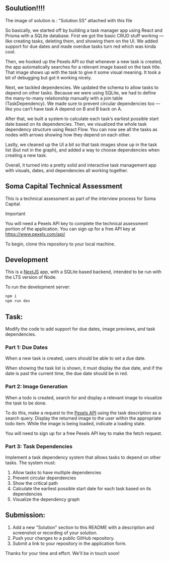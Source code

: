 

## Soulution!!!!

The image of solution is : "Solution SS" attached with this file

So basically, we started off by building a task manager app using React and Prisma with a SQLite database. First we got the basic CRUD stuff working — like creating tasks, deleting them, and showing them on the UI. We added support for due dates and made overdue tasks turn red which was kinda cool.

Then, we hooked up the Pexels API so that whenever a new task is created, the app automatically searches for a relevant image based on the task title. That image shows up with the task to give it some visual meaning. It took a bit of debugging but got it working nicely.

Next, we tackled dependencies. We updated the schema to allow tasks to depend on other tasks. Because we were using SQLite, we had to define the many-to-many relationship manually with a join table (TaskDependency). We made sure to prevent circular dependencies too — like you can’t have task A depend on B and B back on A.

After that, we built a system to calculate each task’s earliest possible start date based on its dependencies. Then, we visualized the whole task dependency structure using React Flow. You can now see all the tasks as nodes with arrows showing how they depend on each other.

Lastly, we cleaned up the UI a bit so that task images show up in the task list (but not in the graph), and added a way to choose dependencies when creating a new task.

Overall, it turned into a pretty solid and interactive task management app with visuals, dates, and dependencies all working together.

## Soma Capital Technical Assessment
This is a technical assessment as part of the interview process for Soma Capital.

> [!IMPORTANT]  
> You will need a Pexels API key to complete the technical assessment portion of the application. You can sign up for a free API key at https://www.pexels.com/api/

To begin, clone this repository to your local machine.

## Development

This is a [NextJS](https://nextjs.org) app, with a SQLite based backend, intended to be run with the LTS version of Node.

To run the development server:

```bash
npm i
npm run dev
```

## Task:

Modify the code to add support for due dates, image previews, and task dependencies.

### Part 1: Due Dates

When a new task is created, users should be able to set a due date.

When showing the task list is shown, it must display the due date, and if the date is past the current time, the due date should be in red.

### Part 2: Image Generation

When a todo is created, search for and display a relevant image to visualize the task to be done.

To do this, make a request to the [Pexels API](https://www.pexels.com/api/) using the task description as a search query. Display the returned image to the user within the appropriate todo item. While the image is being loaded, indicate a loading state.

You will need to sign up for a free Pexels API key to make the fetch request.

### Part 3: Task Dependencies

Implement a task dependency system that allows tasks to depend on other tasks. The system must:

1. Allow tasks to have multiple dependencies
2. Prevent circular dependencies
3. Show the critical path
4. Calculate the earliest possible start date for each task based on its dependencies
5. Visualize the dependency graph

## Submission:

1. Add a new "Solution" section to this README with a description and screenshot or recording of your solution.
2. Push your changes to a public GitHub repository.
3. Submit a link to your repository in the application form.

Thanks for your time and effort. We'll be in touch soon!

